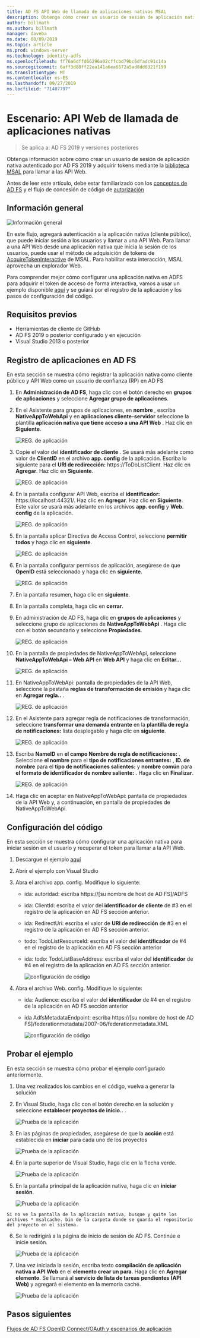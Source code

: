 ```yaml
---
title: AD FS API Web de llamada de aplicaciones nativas MSAL
description: Obtenga cómo crear un usuario de sesión de aplicación nativa autenticado por AD FS 2019 y adquirir tokens mediante la biblioteca MSAL para llamar a las API Web.
author: billmath
ms.author: billmath
manager: daveba
ms.date: 08/09/2019
ms.topic: article
ms.prod: windows-server
ms.technology: identity-adfs
ms.openlocfilehash: ff76a6dffd66296a02cffcbd79bc6dfadc91c14a
ms.sourcegitcommit: 6aff3d88ff22ea141a6ea6572a5ad8dd6321f199
ms.translationtype: MT
ms.contentlocale: es-ES
ms.lasthandoff: 09/27/2019
ms.locfileid: "71407797"
---
```

# <a name="scenario-native-app-calling-web-api"></a>Escenario: API Web de llamada de aplicaciones nativas 
>Se aplica a: AD FS 2019 y versiones posteriores 
 
Obtenga información sobre cómo crear un usuario de sesión de aplicación nativa autenticado por AD FS 2019 y adquirir tokens mediante la [biblioteca MSAL](https://github.com/AzureAD/microsoft-authentication-library-for-dotnet/wiki) para llamar a las API Web.  
 
Antes de leer este artículo, debe estar familiarizado con los [conceptos de AD FS](../ad-fs-openid-connect-oauth-concepts.md) y el flujo de concesión de código de [autorización](../../overview/ad-fs-openid-connect-oauth-flows-scenarios.md#authorization-code-grant-flow)
 
## <a name="overview"></a>Información general 
 
 ![Información general](media/adfs-msal-native-app-web-api/native1.png)

En este flujo, agregará autenticación a la aplicación nativa (cliente público), que puede iniciar sesión a los usuarios y llamar a una API Web. Para llamar a una API Web desde una aplicación nativa que inicia la sesión de los usuarios, puede usar el método de adquisición de tokens de [AcquireTokenInteractive](https://docs.microsoft.com/en-us/dotnet/api/microsoft.identity.client.ipublicclientapplication.acquiretokeninteractive?view=azure-dotnet#Microsoft_Identity_Client_IPublicClientApplication_AcquireTokenInteractive_System_Collections_Generic_IEnumerable_System_String__) de MSAL. Para habilitar esta interacción, MSAL aprovecha un explorador Web. 

 
Para comprender mejor cómo configurar una aplicación nativa en ADFS para adquirir el token de acceso de forma interactiva, vamos a usar un ejemplo disponible [aquí](https://github.com/microsoft/adfs-sample-msal-dotnet-native-to-webapi) y se guiará por el registro de la aplicación y los pasos de configuración del código.  
 

## <a name="pre-requisites"></a>Requisitos previos 


- Herramientas de cliente de GitHub 
- AD FS 2019 o posterior configurado y en ejecución 
- Visual Studio 2013 o posterior 
 

## <a name="app-registration-in-ad-fs"></a>Registro de aplicaciones en AD FS 
En esta sección se muestra cómo registrar la aplicación nativa como cliente público y API Web como un usuario de confianza (RP) en AD FS 

  1. En **Administración de AD FS**, haga clic con el botón derecho en **grupos de aplicaciones** y seleccione **Agregar grupo de aplicaciones**.   
  
  2. En el Asistente para grupos de aplicaciones, en **nombre** , escriba **NativeAppToWebApi** y en **aplicaciones cliente-servidor** seleccione la plantilla **aplicación nativa que tiene acceso a una API Web** . Haz clic en **Siguiente**.  
  
      ![REG. de aplicación](media/adfs-msal-native-app-web-api/native2.png)  

  3. Copie el valor del **identificador de cliente** . Se usará más adelante como valor de **ClientID** en el archivo **app. config** de la aplicación. Escriba lo siguiente para el **URI de redirección:** https://ToDoListClient. Haz clic en **Agregar**. Haz clic en **Siguiente**.  
 
     ![REG. de aplicación](media/adfs-msal-native-app-web-api/native3.png) 

  4. En la pantalla configurar API Web, escriba el **identificador:** https://localhost:44321/. Haz clic en **Agregar**. Haz clic en **Siguiente**. Este valor se usará más adelante en los archivos **app. config** y **Web. config** de la aplicación.
 
     ![REG. de aplicación](media/adfs-msal-native-app-web-api/native4.png)   
  
  5. En la pantalla aplicar Directiva de Access Control, seleccione **permitir todos** y haga clic en **siguiente**. 
  
     ![REG. de aplicación](media/adfs-msal-native-app-web-api/native5.png)   
  
  6. En la pantalla configurar permisos de aplicación, asegúrese de que **OpenID** está seleccionado y haga clic en **siguiente**.  
     
     ![REG. de aplicación](media/adfs-msal-native-app-web-api/native6.png) 

  7. En la pantalla resumen, haga clic en **siguiente**.
  
  8. En la pantalla completa, haga clic en **cerrar**. 
  
  9. En administración de AD FS, haga clic en **grupos de aplicaciones** y seleccione grupo de aplicaciones de **NativeAppToWebApi** . Haga clic con el botón secundario y seleccione **Propiedades**.
  
      ![REG. de aplicación](media/adfs-msal-native-app-web-api/native7.png)

  10. En la pantalla de propiedades de NativeAppToWebApi, seleccione **NativeAppToWebApi – Web API** en **Web API** y haga clic en **Editar...** 
  
      ![REG. de aplicación](media/adfs-msal-native-app-web-api/native8.png) 

  11. En NativeAppToWebApi: pantalla de propiedades de la API Web, seleccione la pestaña **reglas de transformación de emisión** y haga clic en **Agregar regla..** . 
  
      ![REG. de aplicación](media/adfs-msal-native-app-web-api/native9.png) 

  12. En el Asistente para agregar regla de notificaciones de transformación, seleccione **transformar una demanda entrante** en la **plantilla de regla de notificaciones:** lista desplegable y haga clic en **siguiente**.  
  
      ![REG. de aplicación](media/adfs-msal-native-app-web-api/native10.png) 

  13. Escriba **NameID** en **el campo Nombre de regla de notificaciones:** . Seleccione **el nombre** para el **tipo de notificaciones entrantes:** , **ID. de nombre** para el **tipo de notificaciones salientes:** y **nombre común** para **el formato de identificador de nombre saliente:** . Haga clic en **Finalizar**.
  
      ![REG. de aplicación](media/adfs-msal-native-app-web-api/native11.png) 

  14. Haga clic en aceptar en NativeAppToWebApi: pantalla de propiedades de la API Web y, a continuación, en pantalla de propiedades de NativeAppToWebApi.  
 
## <a name="code-configuration"></a>Configuración del código 
En esta sección se muestra cómo configurar una aplicación nativa para iniciar sesión en el usuario y recuperar el token para llamar a la API Web. 

1. Descargue el ejemplo [aquí](https://github.com/microsoft/adfs-sample-msal-dotnet-native-to-webapi) 

2. Abrir el ejemplo con Visual Studio 

3. Abra el archivo app. config. Modifique lo siguiente: 
   - ida: autoridad: escriba https://[su nombre de host de AD FS]/ADFS
   - ida: ClientId: escriba el valor del **identificador de cliente** de #3 en el registro de la aplicación en AD FS sección anterior. 
   - ida: RedirectUri: escriba el valor de **URI de redirección** de #3 en el registro de la aplicación en AD FS sección anterior.
   - todo: TodoListResourceId: escriba el valor del **identificador** de #4 en el registro de la aplicación en AD FS sección anterior 
   - ida: todo: TodoListBaseAddress: escriba el valor del **identificador** de #4 en el registro de la aplicación en AD FS sección anterior. 
 
     ![configuración de código](media/adfs-msal-native-app-web-api/native12.png)

 4. Abra el archivo Web. config. Modifique lo siguiente: 
    - ida: Audience: escriba el valor del **identificador** de #4 en el registro de la aplicación en AD FS sección anterior 
    - ida AdfsMetadataEndpoint: escriba https://[su nombre de host de AD FS]/federationmetadata/2007-06/federationmetadata.XML 
    
      ![configuración de código](media/adfs-msal-native-app-web-api/native13.png)
 
  
## <a name="test-the-sample"></a>Probar el ejemplo 
En esta sección se muestra cómo probar el ejemplo configurado anteriormente. 

  1. Una vez realizados los cambios en el código, vuelva a generar la solución 
 
  2. En Visual Studio, haga clic con el botón derecho en la solución y seleccione **establecer proyectos de inicio..** .  
 
     ![Prueba de la aplicación](media/adfs-msal-native-app-web-api/native14.png)

  3. En las páginas de propiedades, asegúrese de que la **acción** está establecida en **iniciar** para cada uno de los proyectos 
      
     ![Prueba de la aplicación](media/adfs-msal-native-app-web-api/native15.png)

  4. En la parte superior de Visual Studio, haga clic en la flecha verde.  
 
     ![Prueba de la aplicación](media/adfs-msal-native-app-web-api/native16.png)

  5. En la pantalla principal de la aplicación nativa, haga clic en **iniciar sesión**.  
  
     ![Prueba de la aplicación](media/adfs-msal-native-app-web-api/native17.png)

    Si no ve la pantalla de la aplicación nativa, busque y quite los archivos * msalcache. bin de la carpeta donde se guarda el repositorio del proyecto en el sistema. 

  6. Se le redirigirá a la página de inicio de sesión de AD FS. Continúe e inicie sesión. 
  
      ![Prueba de la aplicación](media/adfs-msal-native-app-web-api/native18.png)

  7. Una vez iniciada la sesión, escriba texto **compilación de aplicación nativa a API Web** en el **elemento crear un para**. Haga clic en **Agregar elemento**.  Se llamará al **servicio de lista de tareas pendientes (API Web)** y agregará el elemento en la memoria caché. 
    
       ![Prueba de la aplicación](media/adfs-msal-native-app-web-api/native19.png)
 
## <a name="next-steps"></a>Pasos siguientes
[Flujos de AD FS OpenID Connect/OAuth y escenarios de aplicación](../../overview/ad-fs-openid-connect-oauth-flows-scenarios.md)
 